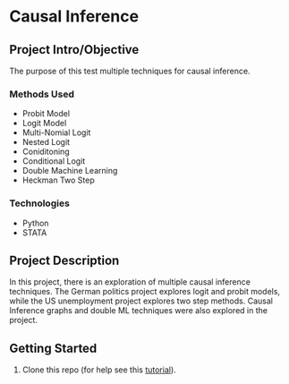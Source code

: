 
# Causal Inference

## Project Intro/Objective
The purpose of this test multiple techniques for causal inference. 

### Methods Used
* Probit Model
* Logit Model
* Multi-Nomial Logit
* Nested Logit
* Coniditoning
* Conditional Logit
* Double Machine Learning
* Heckman Two Step

### Technologies
* Python
* STATA

## Project Description
In this project, there is an exploration of multiple causal inference techniques. The German politics project explores logit and probit models, while the US unemployment project explores two step methods. Causal Inference graphs and double ML techniques were also explored in the project. 

## Getting Started

1. Clone this repo (for help see this [tutorial](https://help.github.com/articles/cloning-a-repository/)).
    

